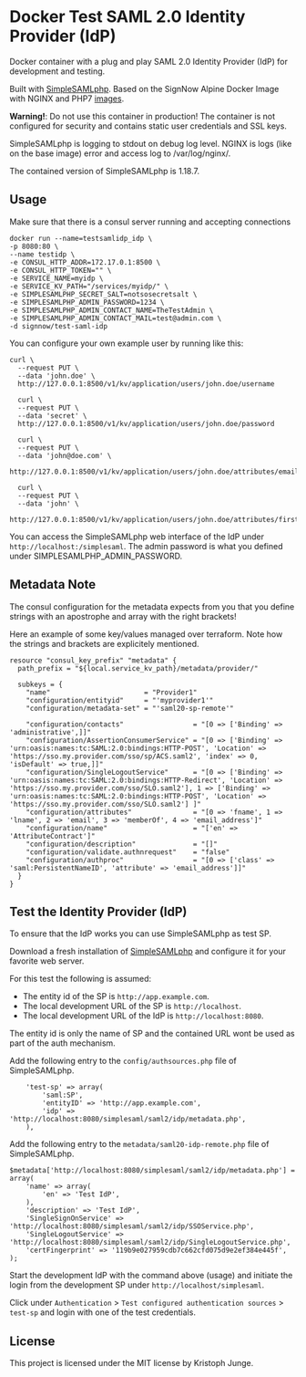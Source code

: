 # Docker Test SAML 2.0 Identity Provider (IdP)

Docker container with a plug and play SAML 2.0 Identity Provider (IdP) for development and testing.

Built with [SimpleSAMLphp](https://simplesamlphp.org). Based on the SignNow Alpine Docker Image with NGINX and PHP7 [images](https://hub.docker.com/signnow/php:7.3-alpine-1.2.0).

**Warning!**: Do not use this container in production! The container is not configured for security and contains static user credentials and SSL keys.

SimpleSAMLphp is logging to stdout on debug log level. NGINX is logs (like on the base image) error and access log to /var/log/nginx/.

The contained version of SimpleSAMLphp is 1.18.7.


## Usage

Make sure that there is a consul server running and accepting connections

```
docker run --name=testsamlidp_idp \
-p 8080:80 \
--name testidp \
-e CONSUL_HTTP_ADDR=172.17.0.1:8500 \
-e CONSUL_HTTP_TOKEN="" \
-e SERVICE_NAME=myidp \
-e SERVICE_KV_PATH="/services/myidp/" \
-e SIMPLESAMLPHP_SECRET_SALT=notsosecretsalt \
-e SIMPLESAMLPHP_ADMIN_PASSWORD=1234 \
-e SIMPLESAMLPHP_ADMIN_CONTACT_NAME=TheTestAdmin \
-e SIMPLESAMLPHP_ADMIN_CONTACT_MAIL=test@admin.com \
-d signnow/test-saml-idp
```


You can configure your own example user by running like this: 

```
curl \
  --request PUT \
  --data 'john.doe' \
  http://127.0.0.1:8500/v1/kv/application/users/john.doe/username

  curl \
  --request PUT \
  --data 'secret' \
  http://127.0.0.1:8500/v1/kv/application/users/john.doe/password

  curl \
  --request PUT \
  --data 'john@doe.com' \
  http://127.0.0.1:8500/v1/kv/application/users/john.doe/attributes/email

  curl \
  --request PUT \
  --data 'john' \
  http://127.0.0.1:8500/v1/kv/application/users/john.doe/attributes/firstname

```


You can access the SimpleSAMLphp web interface of the IdP under `http://localhost:/simplesaml`. The admin password is what you defined under SIMPLESAMLPHP_ADMIN_PASSWORD.

## Metadata Note

The consul configuration for the metadata expects from you that you define strings with an apostrophe and array with the right brackets!

Here an example of some key/values managed over terraform. Note how the strings and brackets are explicitely mentioned.

```
resource "consul_key_prefix" "metadata" {
  path_prefix = "${local.service_kv_path}/metadata/provider/"

  subkeys = {
    "name"                       = "Provider1"
    "configuration/entityid"     = "'myprovider1'"
    "configuration/metadata-set" = "'saml20-sp-remote'"

    "configuration/contacts"                 = "[0 => ['Binding' => 'administrative',]]"
    "configuration/AssertionConsumerService" = "[0 => ['Binding' => 'urn:oasis:names:tc:SAML:2.0:bindings:HTTP-POST', 'Location' => 'https://sso.my.provider.com/sso/sp/ACS.saml2', 'index' => 0, 'isDefault' => true,]]"
    "configuration/SingleLogoutService"      = "[0 => ['Binding' => 'urn:oasis:names:tc:SAML:2.0:bindings:HTTP-Redirect', 'Location' => 'https://sso.my.provider.com/sso/SLO.saml2'], 1 => ['Binding' => 'urn:oasis:names:tc:SAML:2.0:bindings:HTTP-POST', 'Location' => 'https://sso.my.provider.com/sso/SLO.saml2'] ]"
    "configuration/attributes"               = "[0 => 'fname', 1 => 'lname', 2 => 'email', 3 => 'memberOf', 4 => 'email_address']"
    "configuration/name"                     = "['en' => 'AttributeContract']"
    "configuration/description"              = "[]"
    "configuration/validate.authnrequest"    = "false"
    "configuration/authproc"                 = "[0 => ['class' => 'saml:PersistentNameID', 'attribute' => 'email_address']]"
  }
}
```


## Test the Identity Provider (IdP)

To ensure that the IdP works you can use SimpleSAMLphp as test SP.

Download a fresh installation of [SimpleSAMLphp](https://simplesamlphp.org) and configure it for your favorite web server.

For this test the following is assumed:
- The entity id of the SP is `http://app.example.com`.
- The local development URL of the SP is `http://localhost`.
- The local development URL of the IdP is `http://localhost:8080`.

The entity id is only the name of SP and the contained URL wont be used as part of the auth mechanism.

Add the following entry to the `config/authsources.php` file of SimpleSAMLphp.
```
    'test-sp' => array(
        'saml:SP',
        'entityID' => 'http://app.example.com',
        'idp' => 'http://localhost:8080/simplesaml/saml2/idp/metadata.php',
    ),
```

Add the following entry to the `metadata/saml20-idp-remote.php` file of SimpleSAMLphp.
```
$metadata['http://localhost:8080/simplesaml/saml2/idp/metadata.php'] = array(
    'name' => array(
        'en' => 'Test IdP',
    ),
    'description' => 'Test IdP',
    'SingleSignOnService' => 'http://localhost:8080/simplesaml/saml2/idp/SSOService.php',
    'SingleLogoutService' => 'http://localhost:8080/simplesaml/saml2/idp/SingleLogoutService.php',
    'certFingerprint' => '119b9e027959cdb7c662cfd075d9e2ef384e445f',
);
```

Start the development IdP with the command above (usage) and initiate the login from the development SP under `http://localhost/simplesaml`.

Click under `Authentication` > `Test configured authentication sources` > `test-sp` and login with one of the test credentials.


## License

This project is licensed under the MIT license by Kristoph Junge.
